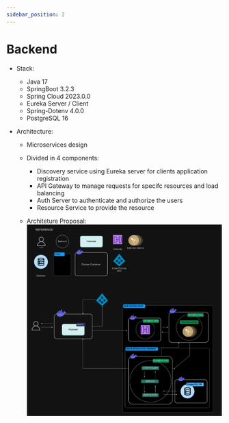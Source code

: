 ```yaml
---
sidebar_position: 2
---
```


# Backend

- Stack: 
    - Java 17
    - SpringBoot 3.2.3
    - Spring Cloud 2023.0.0
    - Eureka Server / Client
    - Spring-Dotenv 4.0.0
    - PostgreSQL 16


- Architecture:
    - Microservices design
    - Divided in 4 components:
        - Discovery service using Eureka server for clients application registration
        - API Gateway to manage requests for specifc resources and load balancing
        - Auth Server to authenticate and authorize the users
        - Resource Service to provide the resource

    - Architeture Proposal:
        ![Software Architeture Proposal](./img/SoftwareArchitectureDiagram.drawio.png)    